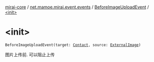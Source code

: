 [mirai-core](../../index.md) / [net.mamoe.mirai.event.events](../index.md) / [BeforeImageUploadEvent](index.md) / [&lt;init&gt;](./-init-.md)

# &lt;init&gt;

`BeforeImageUploadEvent(target: `[`Contact`](../../net.mamoe.mirai.contact/-contact/index.md)`, source: `[`ExternalImage`](../../net.mamoe.mirai.utils/-external-image/index.md)`)`

图片上传前. 可以阻止上传

